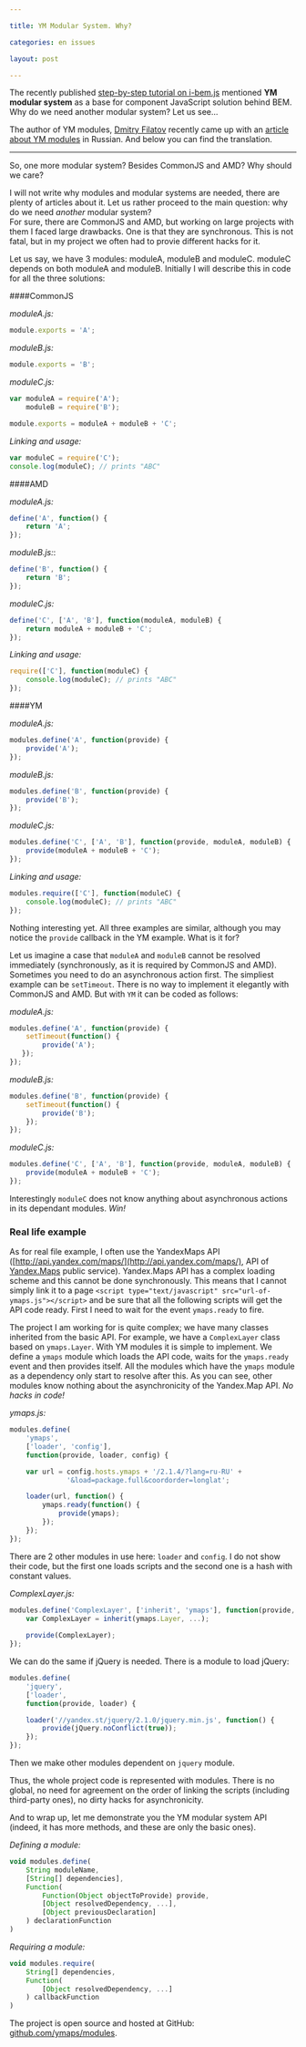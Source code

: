 ```yaml
---

title: YM Modular System. Why?

categories: en issues

layout: post

---
```

The recently published [step-by-step tutorial on
i-bem.js](http://bem.info/tutorials/articles/bem-js-tutorial/) mentioned **YM
modular system** as a base for component JavaScript solution behind BEM. Why do
we need another modular system? Let us see...
<excerpt/>

The author of YM modules, [Dmitry Filatov](https://github.com/dfilatov) recently
came up with an [article about YM modules](http://habrahabr.ru/post/213627/) in
Russian. And below you can find the translation.

<hr/>

So, one more modular system? Besides CommonJS and AMD? Why should we care?

I will not write why modules and modular systems are needed, there are plenty of
articles about it. Let us rather proceed to the main question: why do we need
*another* modular system?<br/>
For sure, there are CommonJS and AMD, but working on large projects with them I faced
 large drawbacks. One is that they are synchronous. This is not fatal, but in my
project we often had to provie different hacks for it.

Let us say, we have 3 modules: moduleA, moduleB and moduleC. moduleC depends on
both moduleA and moduleB. Initially I will describe this in code for all the
three solutions:

####CommonJS

*moduleA.js:*

```js
module.exports = 'A';
```

*moduleB.js:*

```js
module.exports = 'B';
```

*moduleC.js:*

```js
var moduleA = require('A'); 
    moduleB = require('B');

module.exports = moduleA + moduleB + 'C';
```

*Linking and usage:*

```js
var moduleC = require('C');
console.log(moduleC); // prints "ABC"
```

####AMD

*moduleA.js:*

```js
define('A', function() {
    return 'A';
});
```

*moduleB.js:*:

```js
define('B', function() {
    return 'B';
});
```

*moduleC.js:*

```js
define('С', ['A', 'B'], function(moduleA, moduleB) {
    return moduleA + moduleB + 'C';
});
```

*Linking and usage:*

```js
require(['С'], function(moduleC) {
    console.log(moduleC); // prints "ABC"
});
```

####YM

*moduleA.js:*

```js
modules.define('A', function(provide) {
    provide('A');
});
```

*moduleB.js:*

```js
modules.define('B', function(provide) {
    provide('B');
});
```

*moduleC.js:*

```js
modules.define('C', ['A', 'B'], function(provide, moduleA, moduleB) {
    provide(moduleA + moduleB + 'C');
});
```

*Linking and usage:*

```js
modules.require(['С'], function(moduleC) {
    console.log(moduleC); // prints "ABC"
});
```

Nothing interesting yet. All three examples are similar, although you may
notice the `provide` callback in the YM example. What is it for?

Let us imagine a case that `moduleA` and `moduleB` cannot be resolved immediately
(synchronously, as it is required by CommonJS and AMD). Sometimes you need to
do an asynchronous action first. The simpliest example can be `setTimeout`.
There is no way to implement it elegantly with CommonJS and AMD.
But with `YM` it can be coded as follows:

*moduleA.js:*

```js
modules.define('A', function(provide) {
    setTimeout(function() {
        provide('A');
   });
});
```

*moduleB.js:*

```js
modules.define('B', function(provide) {
    setTimeout(function() {
        provide('B');
    });
});
```

*moduleC.js:*

```js
modules.define('C', ['A', 'B'], function(provide, moduleA, moduleB) {
    provide(moduleA + moduleB + 'C');
});
```

Interestingly `moduleC` does not know anything about asynchronous actions in
its dependant modules. *Win!*

### Real life example

As for real file example, I often use the YandexMaps API
([http://api.yandex.com/maps/](http://api.yandex.com/maps/), API of
[Yandex.Maps](http://maps.yandex.com/)
public service). Yandex.Maps API has a complex loading scheme and this cannot be
done synchronously. This means that I cannot simply link it to a page
`<script type="text/javascript" src="url-of-ymaps.js"></script>` and be sure that
all the following scripts will get the API code ready. First I need to wait for
the event `ymaps.ready` to fire.

The project I am working for is quite complex; we have many classes inherited
from the basic API. For example, we have a `ComplexLayer` class based on `ymaps.Layer`.
With YM modules it is simple to implement. We define a `ymaps` module which loads
the API code, waits for the `ymaps.ready` event and then provides itself. All
the modules which have the `ymaps` module as a dependency only start to resolve 
after this. As you can see, other modules know nothing about the asynchronicity of the
Yandex.Map API. *No hacks in code!*

*ymaps.js:*

```js
modules.define(
    'ymaps',
    ['loader', 'config'],
    function(provide, loader, config) {

    var url = config.hosts.ymaps + '/2.1.4/?lang=ru-RU' +
              '&load=package.full&coordorder=longlat';

    loader(url, function() {
        ymaps.ready(function() {
            provide(ymaps);
        });
    });
});
```

There are 2 other modules in use here: `loader` and `config`. I do not show
their code, but the first one loads scripts and the second one is a hash with
constant values.

*ComplexLayer.js:*

```js
modules.define('ComplexLayer', ['inherit', 'ymaps'], function(provide, inherit, ymaps) {
    var ComplexLayer = inherit(ymaps.Layer, ...);
    
    provide(ComplexLayer);
});
```

We can do the same if jQuery is needed. There is a module to load jQuery:

```js
modules.define(
    'jquery',
    ['loader',
    function(provide, loader) {

    loader('//yandex.st/jquery/2.1.0/jquery.min.js', function() {
        provide(jQuery.noConflict(true));
    });
});
```

Then we make other modules dependent on `jquery` module.

Thus, the whole project code is represented with modules. There is no global, no
need for agreement on the order of linking the scripts (including third-party ones),
no dirty hacks for asynchronicity.

And to wrap up, let me demonstrate you the YM modular system API (indeed, it has more
methods, and these are only the basic ones).

*Defining a module:*

```js
void modules.define(
    String moduleName,
    [String[] dependencies],
    Function(
        Function(Object objectToProvide) provide,
        [Object resolvedDependency, ...],
        [Object previousDeclaration]
    ) declarationFunction
)
```

*Requiring a module:*

```js
void modules.require(
    String[] dependencies,
    Function(
        [Object resolvedDependency, ...]
    ) callbackFunction
)
```

The project is open source and hosted at GitHub:
[github.com/ymaps/modules](https://github.com/ymaps/modules).
